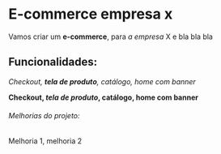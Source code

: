 # E-commerce empresa x

Vamos criar um **e-commerce**, para *a empresa* X e bla bla bla

## Funcionalidades:

_Checkout, **tela de produto**, catálogo, home com banner_

**Checkout, _tela de produto_, catálogo, home com banner**

###### Melhorias do projeto:

Melhoria 1, melhoria 2
